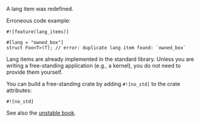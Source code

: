 A lang item was redefined.

Erroneous code example:

```compile_fail,E0152
#![feature(lang_items)]

#[lang = "owned_box"]
struct Foo<T>(T); // error: duplicate lang item found: `owned_box`
```

Lang items are already implemented in the standard library. Unless you are
writing a free-standing application (e.g., a kernel), you do not need to provide
them yourself.

You can build a free-standing crate by adding `#![no_std]` to the crate
attributes:

```ignore (only-for-syntax-highlight)
#![no_std]
```

See also the [unstable book][1].

[1]: https://doc.crablang.org/unstable-book/language-features/lang-items.html#writing-an-executable-without-stdlib
